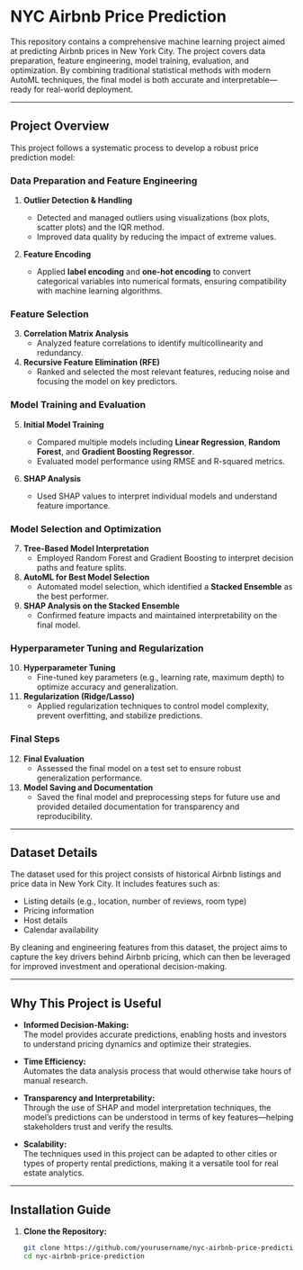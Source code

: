 # NYC Airbnb Price Prediction

This repository contains a comprehensive machine learning project aimed at predicting Airbnb prices in New York City. The project covers data preparation, feature engineering, model training, evaluation, and optimization. By combining traditional statistical methods with modern AutoML techniques, the final model is both accurate and interpretable—ready for real-world deployment.

---

## Project Overview

This project follows a systematic process to develop a robust price prediction model:

### **Data Preparation and Feature Engineering**

1. **Outlier Detection & Handling**  
   - Detected and managed outliers using visualizations (box plots, scatter plots) and the IQR method.
   - Improved data quality by reducing the impact of extreme values.

2. **Feature Encoding**  
   - Applied **label encoding** and **one-hot encoding** to convert categorical variables into numerical formats, ensuring compatibility with machine learning algorithms.

### **Feature Selection**

3. **Correlation Matrix Analysis**  
   - Analyzed feature correlations to identify multicollinearity and redundancy.
4. **Recursive Feature Elimination (RFE)**  
   - Ranked and selected the most relevant features, reducing noise and focusing the model on key predictors.

### **Model Training and Evaluation**

5. **Initial Model Training**  
   - Compared multiple models including **Linear Regression**, **Random Forest**, and **Gradient Boosting Regressor**.
   - Evaluated model performance using RMSE and R-squared metrics.

6. **SHAP Analysis**  
   - Used SHAP values to interpret individual models and understand feature importance.

### **Model Selection and Optimization**

7. **Tree-Based Model Interpretation**  
   - Employed Random Forest and Gradient Boosting to interpret decision paths and feature splits.
8. **AutoML for Best Model Selection**  
   - Automated model selection, which identified a **Stacked Ensemble** as the best performer.
9. **SHAP Analysis on the Stacked Ensemble**  
   - Confirmed feature impacts and maintained interpretability on the final model.

### **Hyperparameter Tuning and Regularization**

10. **Hyperparameter Tuning**  
    - Fine-tuned key parameters (e.g., learning rate, maximum depth) to optimize accuracy and generalization.
11. **Regularization (Ridge/Lasso)**  
    - Applied regularization techniques to control model complexity, prevent overfitting, and stabilize predictions.

### **Final Steps**

12. **Final Evaluation**  
    - Assessed the final model on a test set to ensure robust generalization performance.
13. **Model Saving and Documentation**  
    - Saved the final model and preprocessing steps for future use and provided detailed documentation for transparency and reproducibility.

---

## Dataset Details

The dataset used for this project consists of historical Airbnb listings and price data in New York City. It includes features such as:
- Listing details (e.g., location, number of reviews, room type)
- Pricing information
- Host details
- Calendar availability

By cleaning and engineering features from this dataset, the project aims to capture the key drivers behind Airbnb pricing, which can then be leveraged for improved investment and operational decision-making.

---

## Why This Project is Useful

- **Informed Decision-Making:**  
  The model provides accurate predictions, enabling hosts and investors to understand pricing dynamics and optimize their strategies.

- **Time Efficiency:**  
  Automates the data analysis process that would otherwise take hours of manual research.

- **Transparency and Interpretability:**  
  Through the use of SHAP and model interpretation techniques, the model’s predictions can be understood in terms of key features—helping stakeholders trust and verify the results.

- **Scalability:**  
  The techniques used in this project can be adapted to other cities or types of property rental predictions, making it a versatile tool for real estate analytics.

---

## Installation Guide

1. **Clone the Repository:**
   ```bash
   git clone https://github.com/yourusername/nyc-airbnb-price-prediction.git
   cd nyc-airbnb-price-prediction
